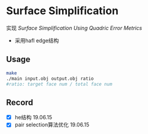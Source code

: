 # Surface Simplification

实现 *Surface Simplification Using Quadric Error Metrics*

* 采用hafl edge结构

## Usage

```bash
make
./main input.obj output.obj ratio
#ratio: target face num / total face num
```

## Record

- [x] he结构 19.06.15
- [x] pair selection算法优化 19.06.15
